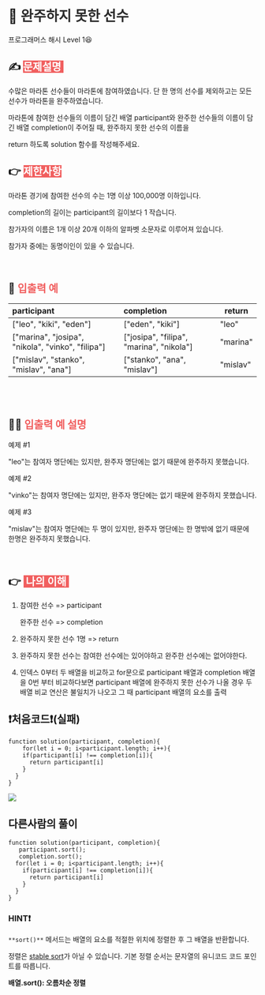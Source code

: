 # 📖 <span style="color:#2c2c2c;">완주하지 못한 선수</span>

프로그래머스 해시 Level 1😆

## ✍ <span style="color:#fff;background-color:#F15F5F"> 문제설명 </span>

수많은 마라톤 선수들이 마라톤에 참여하였습니다. 단 한 명의 선수를 제외하고는 모든 선수가 마라톤을 완주하였습니다.

마라톤에 참여한 선수들의 이름이 담긴 배열 participant와 완주한 선수들의 이름이 담긴 배열 completion이 주어질 때, 완주하지 못한 선수의 이름을

return 하도록 solution 함수를 작성해주세요.

## 👉 <span style="color:#fff;background-color:#F15F5F"> 제한사항 </span>

마라톤 경기에 참여한 선수의 수는 1명 이상 100,000명 이하입니다.

completion의 길이는 participant의 길이보다 1 작습니다.

참가자의 이름은 1개 이상 20개 이하의 알파벳 소문자로 이루어져 있습니다.

참가자 중에는 동명이인이 있을 수 있습니다.

<br>

## 🧐 <span style="color:#F15F5F;">입출력 예</span>

| participant                                       | completion                               | return   |
| :------------------------------------------------ | :--------------------------------------- | -------- |
| ["leo", "kiki", "eden"]                           | ["eden", "kiki"]                         | "leo"    |
| ["marina", "josipa", "nikola", "vinko", "filipa"] | ["josipa", "filipa", "marina", "nikola"] | "marina" |
| ["mislav", "stanko", "mislav", "ana"]             | ["stanko", "ana", "mislav"]              | "mislav" |

<br>
<br>

## 🙋‍♀️ <span style="color:#F15F5F;">입출력 예 설명</span>

예제 #1

"leo"는 참여자 명단에는 있지만, 완주자 명단에는 없기 때문에 완주하지 못했습니다.

예제 #2

"vinko"는 참여자 명단에는 있지만, 완주자 명단에는 없기 때문에 완주하지 못했습니다.

예제 #3

"mislav"는 참여자 명단에는 두 명이 있지만, 완주자 명단에는 한 명밖에 없기 때문에 한명은 완주하지 못했습니다.

<br>

## 👉 <span style="color:#fff;background-color:#F15F5F"> 나의 이해 </span>

1. 참여한 선수 => participant

   완주한 선수 => completion

2. 완주하지 못한 선수 1명 => return

3. 완주하지 못한 선수는 참여한 선수에는 있어야하고 완주한 선수에는 없어야한다.

4. 인덱스 0부터 두 배열을 비교하고 for문으로 participant 배열과 completion 배열을 0번 부터 비교하다보면 participant 배열에 완주하지 못한 선수가 나올 경우 두 배열 비교 연산은 불일치가 나오고 그 때 participant 배열의 요소를 출력

## ❗처음코드❗(실패)

```
function solution(participant, completion){
	for(let i = 0; i<participant.length; i++){
    if(participant[i] !== completion[i]){
      return participant[i]
    }
  }
}
```

![](https://images.velog.io/images/eoskandlv/post/08f55364-f864-45a2-bcf8-ceca8bf63a75/%E1%84%89%E1%85%B3%E1%84%8F%E1%85%B3%E1%84%85%E1%85%B5%E1%86%AB%E1%84%89%E1%85%A3%E1%86%BA%202021-10-08%2021.26.15.png)

## 다른사람의 풀이

```
function solution(participant, completion){
   participant.sort();
   completion.sort();
  for(let i = 0; i<participant.length; i++){
    if(participant[i] !== completion[i]){
      return participant[i]
    }
  }
}
```

### HINT❗️

`**sort()**` 메서드는 배열의 요소를 적절한 위치에 정렬한 후 그 배열을 반환합니다.

정렬은 [stable sort](https://en.wikipedia.org/wiki/Sorting_algorithm#Stability)가 아닐 수 있습니다. 기본 정렬 순서는 문자열의 유니코드 코드 포인트를 따릅니다.

**배열.sort(): 오름차순 정렬**
